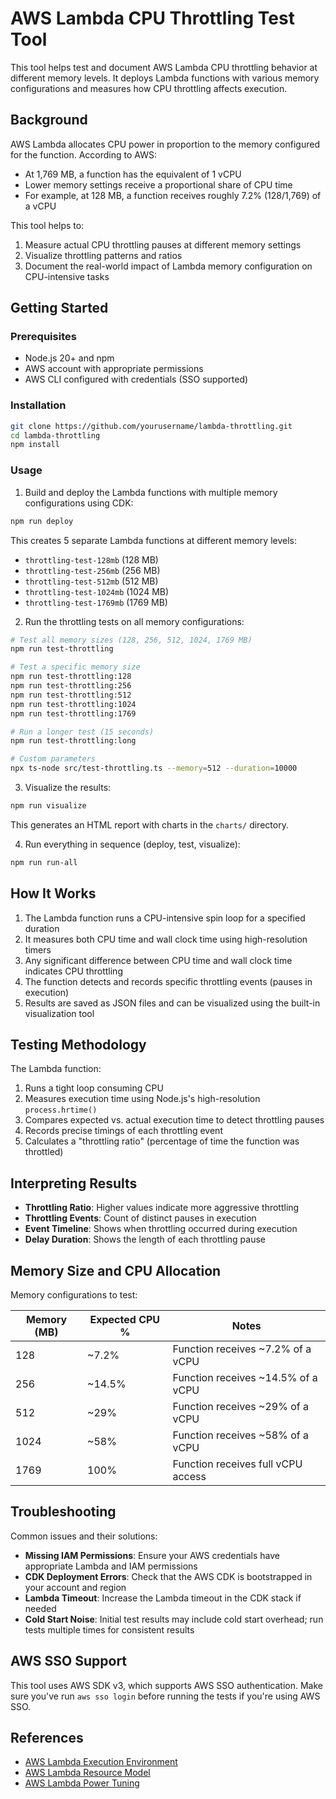 # AWS Lambda CPU Throttling Test Tool

This tool helps test and document AWS Lambda CPU throttling behavior at different memory levels. It deploys Lambda functions with various memory configurations and measures how CPU throttling affects execution.

## Background

AWS Lambda allocates CPU power in proportion to the memory configured for the function. According to AWS:

- At 1,769 MB, a function has the equivalent of 1 vCPU
- Lower memory settings receive a proportional share of CPU time
- For example, at 128 MB, a function receives roughly 7.2% (128/1,769) of a vCPU

This tool helps to:

1. Measure actual CPU throttling pauses at different memory settings
2. Visualize throttling patterns and ratios
3. Document the real-world impact of Lambda memory configuration on CPU-intensive tasks

## Getting Started

### Prerequisites

- Node.js 20+ and npm
- AWS account with appropriate permissions
- AWS CLI configured with credentials (SSO supported)

### Installation

```bash
git clone https://github.com/yourusername/lambda-throttling.git
cd lambda-throttling
npm install
```

### Usage

1. Build and deploy the Lambda functions with multiple memory configurations using CDK:

```bash
npm run deploy
```

This creates 5 separate Lambda functions at different memory levels:
- `throttling-test-128mb` (128 MB)
- `throttling-test-256mb` (256 MB) 
- `throttling-test-512mb` (512 MB)
- `throttling-test-1024mb` (1024 MB)
- `throttling-test-1769mb` (1769 MB)

2. Run the throttling tests on all memory configurations:

```bash
# Test all memory sizes (128, 256, 512, 1024, 1769 MB)
npm run test-throttling

# Test a specific memory size
npm run test-throttling:128
npm run test-throttling:256
npm run test-throttling:512
npm run test-throttling:1024
npm run test-throttling:1769

# Run a longer test (15 seconds)
npm run test-throttling:long

# Custom parameters
npx ts-node src/test-throttling.ts --memory=512 --duration=10000
```

3. Visualize the results:

```bash
npm run visualize
```

This generates an HTML report with charts in the `charts/` directory.

4. Run everything in sequence (deploy, test, visualize):

```bash
npm run run-all
```

## How It Works

1. The Lambda function runs a CPU-intensive spin loop for a specified duration
2. It measures both CPU time and wall clock time using high-resolution timers
3. Any significant difference between CPU time and wall clock time indicates CPU throttling
4. The function detects and records specific throttling events (pauses in execution)
5. Results are saved as JSON files and can be visualized using the built-in visualization tool

## Testing Methodology

The Lambda function:

1. Runs a tight loop consuming CPU
2. Measures execution time using Node.js's high-resolution `process.hrtime()`
3. Compares expected vs. actual execution time to detect throttling pauses
4. Records precise timings of each throttling event
5. Calculates a "throttling ratio" (percentage of time the function was throttled)

## Interpreting Results

- **Throttling Ratio**: Higher values indicate more aggressive throttling
- **Throttling Events**: Count of distinct pauses in execution
- **Event Timeline**: Shows when throttling occurred during execution
- **Delay Duration**: Shows the length of each throttling pause

## Memory Size and CPU Allocation

Memory configurations to test:

| Memory (MB) | Expected CPU % | Notes |
|-------------|----------------|-------|
| 128         | ~7.2%          | Function receives ~7.2% of a vCPU |
| 256         | ~14.5%         | Function receives ~14.5% of a vCPU |
| 512         | ~29%           | Function receives ~29% of a vCPU |
| 1024        | ~58%           | Function receives ~58% of a vCPU |
| 1769        | 100%           | Function receives full vCPU access |

## Troubleshooting

Common issues and their solutions:

- **Missing IAM Permissions**: Ensure your AWS credentials have appropriate Lambda and IAM permissions
- **CDK Deployment Errors**: Check that the AWS CDK is bootstrapped in your account and region
- **Lambda Timeout**: Increase the Lambda timeout in the CDK stack if needed
- **Cold Start Noise**: Initial test results may include cold start overhead; run tests multiple times for consistent results

## AWS SSO Support

This tool uses AWS SDK v3, which supports AWS SSO authentication. Make sure you've run `aws sso login` before running the tests if you're using AWS SSO.

## References

- [AWS Lambda Execution Environment](https://docs.aws.amazon.com/lambda/latest/dg/runtimes-context.html)
- [AWS Lambda Resource Model](https://docs.aws.amazon.com/lambda/latest/dg/configuration-function-common.html)
- [AWS Lambda Power Tuning](https://github.com/alexcasalboni/aws-lambda-power-tuning)